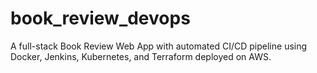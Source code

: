 # book_review_devops
A full-stack Book Review Web App with automated CI/CD pipeline using Docker, Jenkins, Kubernetes, and Terraform deployed on AWS.
